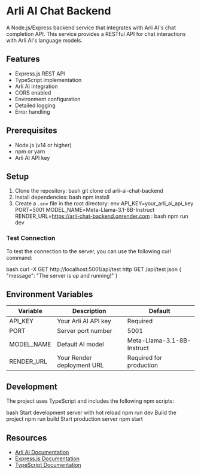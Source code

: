 # Arli AI Chat Backend

A Node.js/Express backend service that integrates with Arli AI's chat completion API. This service provides a RESTful API for chat interactions with Arli AI's language models.

## Features

- Express.js REST API
- TypeScript implementation
- Arli AI integration
- CORS enabled
- Environment configuration
- Detailed logging
- Error handling

## Prerequisites

- Node.js (v14 or higher)
- npm or yarn
- Arli AI API key

## Setup

1. Clone the repository:
bash
git clone <repository-url>
cd arli-ai-chat-backend
2. Install dependencies:
bash
npm install
3. Create a `.env` file in the root directory:
env
API_KEY=your_arli_ai_api_key
PORT=5001
MODEL_NAME=Meta-Llama-3.1-8B-Instruct
RENDER_URL=https://arli-chat-backend.onrender.com
:
bash
npm run dev
### Test Connection

To test the connection to the server, you can use the following curl command:

bash
curl -X GET http://localhost:5001/api/test
http
GET /api/test
json
{
"message": "The server is up and running!"
}


## Environment Variables

| Variable | Description | Default |
|----------|-------------|---------|
| API_KEY | Your Arli AI API key | Required |
| PORT | Server port number | 5001 |
| MODEL_NAME | Default AI model | Meta-Llama-3.1-8B-Instruct |
| RENDER_URL | Your Render deployment URL | Required for production |

## Development

The project uses TypeScript and includes the following npm scripts:

bash
Start development server with hot reload
npm run dev
Build the project
npm run build
Start production server
npm start

## Resources

- [Arli AI Documentation](https://www.arliai.com/quick-start#)
- [Express.js Documentation](https://expressjs.com/)
- [TypeScript Documentation](https://www.typescriptlang.org/docs/)